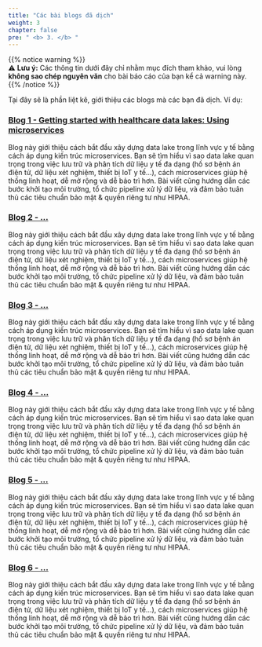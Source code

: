 ```yaml
---
title: "Các bài blogs đã dịch"
weight: 3
chapter: false
pre: " <b> 3. </b> "
---
```


{{% notice warning %}}  
⚠️ **Lưu ý:** Các thông tin dưới đây chỉ nhằm mục đích tham khảo, vui lòng **không sao chép nguyên văn** cho bài báo cáo của bạn kể cả warning này.
{{% /notice %}}

Tại đây sẽ là phần liệt kê, giới thiệu các blogs mà các bạn đã dịch. Ví dụ:

###  [Blog 1 - Getting started with healthcare data lakes: Using microservices](3.1-Blog1/)
Blog này giới thiệu cách bắt đầu xây dựng data lake trong lĩnh vực y tế bằng cách áp dụng kiến trúc microservices. Bạn sẽ tìm hiểu vì sao data lake quan trọng trong việc lưu trữ và phân tích dữ liệu y tế đa dạng (hồ sơ bệnh án điện tử, dữ liệu xét nghiệm, thiết bị IoT y tế…), cách microservices giúp hệ thống linh hoạt, dễ mở rộng và dễ bảo trì hơn. Bài viết cũng hướng dẫn các bước khởi tạo môi trường, tổ chức pipeline xử lý dữ liệu, và đảm bảo tuân thủ các tiêu chuẩn bảo mật & quyền riêng tư như HIPAA.
###  [Blog 2 - ...](3.2-Blog2/)
Blog này giới thiệu cách bắt đầu xây dựng data lake trong lĩnh vực y tế bằng cách áp dụng kiến trúc microservices. Bạn sẽ tìm hiểu vì sao data lake quan trọng trong việc lưu trữ và phân tích dữ liệu y tế đa dạng (hồ sơ bệnh án điện tử, dữ liệu xét nghiệm, thiết bị IoT y tế…), cách microservices giúp hệ thống linh hoạt, dễ mở rộng và dễ bảo trì hơn. Bài viết cũng hướng dẫn các bước khởi tạo môi trường, tổ chức pipeline xử lý dữ liệu, và đảm bảo tuân thủ các tiêu chuẩn bảo mật & quyền riêng tư như HIPAA.
###  [Blog 3 - ...](3.3-Blog3/)
Blog này giới thiệu cách bắt đầu xây dựng data lake trong lĩnh vực y tế bằng cách áp dụng kiến trúc microservices. Bạn sẽ tìm hiểu vì sao data lake quan trọng trong việc lưu trữ và phân tích dữ liệu y tế đa dạng (hồ sơ bệnh án điện tử, dữ liệu xét nghiệm, thiết bị IoT y tế…), cách microservices giúp hệ thống linh hoạt, dễ mở rộng và dễ bảo trì hơn. Bài viết cũng hướng dẫn các bước khởi tạo môi trường, tổ chức pipeline xử lý dữ liệu, và đảm bảo tuân thủ các tiêu chuẩn bảo mật & quyền riêng tư như HIPAA.
###  [Blog 4 - ...](3.4-Blog4/)
Blog này giới thiệu cách bắt đầu xây dựng data lake trong lĩnh vực y tế bằng cách áp dụng kiến trúc microservices. Bạn sẽ tìm hiểu vì sao data lake quan trọng trong việc lưu trữ và phân tích dữ liệu y tế đa dạng (hồ sơ bệnh án điện tử, dữ liệu xét nghiệm, thiết bị IoT y tế…), cách microservices giúp hệ thống linh hoạt, dễ mở rộng và dễ bảo trì hơn. Bài viết cũng hướng dẫn các bước khởi tạo môi trường, tổ chức pipeline xử lý dữ liệu, và đảm bảo tuân thủ các tiêu chuẩn bảo mật & quyền riêng tư như HIPAA.
###  [Blog 5 - ...](3.5-Blog5/)
Blog này giới thiệu cách bắt đầu xây dựng data lake trong lĩnh vực y tế bằng cách áp dụng kiến trúc microservices. Bạn sẽ tìm hiểu vì sao data lake quan trọng trong việc lưu trữ và phân tích dữ liệu y tế đa dạng (hồ sơ bệnh án điện tử, dữ liệu xét nghiệm, thiết bị IoT y tế…), cách microservices giúp hệ thống linh hoạt, dễ mở rộng và dễ bảo trì hơn. Bài viết cũng hướng dẫn các bước khởi tạo môi trường, tổ chức pipeline xử lý dữ liệu, và đảm bảo tuân thủ các tiêu chuẩn bảo mật & quyền riêng tư như HIPAA.
###  [Blog 6 - ...](3.6-Blog6/)
Blog này giới thiệu cách bắt đầu xây dựng data lake trong lĩnh vực y tế bằng cách áp dụng kiến trúc microservices. Bạn sẽ tìm hiểu vì sao data lake quan trọng trong việc lưu trữ và phân tích dữ liệu y tế đa dạng (hồ sơ bệnh án điện tử, dữ liệu xét nghiệm, thiết bị IoT y tế…), cách microservices giúp hệ thống linh hoạt, dễ mở rộng và dễ bảo trì hơn. Bài viết cũng hướng dẫn các bước khởi tạo môi trường, tổ chức pipeline xử lý dữ liệu, và đảm bảo tuân thủ các tiêu chuẩn bảo mật & quyền riêng tư như HIPAA.
